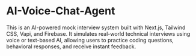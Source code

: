 # AI-Voice-Chat-Agent
This is an AI-powered mock interview system built with Next.js, Tailwind CSS, Vapi, and Firebase. It simulates real-world technical interviews using voice or text-based AI, allowing users to practice coding questions, behavioral responses, and receive instant feedback.
